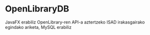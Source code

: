 # OpenLibraryDB
JavaFX erabiliz OpenLibrary-ren API-a aztertzeko ISAD irakasgairako egindako ariketa, MySQL erabiliz
